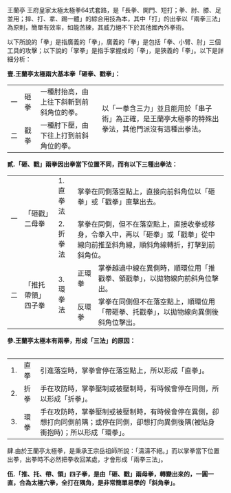 王蘭亭 王府皇家太極太極拳64式套路，是「長拳、開門、短打；拳、肘、膝、足並用；摔、打、拿、踢一體」的綜合用技為本，其中「打」的出拳以「兩拳三法」為原則，簡單有效率，如能苦練，其威力絕不下於其他國內外拳術。

以下所說的「拳」是指廣義的「拳」，廣義的「拳」是包括「拳、小臂、肘」三個工具的攻擊；以下說的「掌拳」是指手掌握成的「拳」，是狹義的「拳」。以下是詳細分析：

**壹.王蘭亭太極兩大基本拳「砸拳、戳拳」：**

<table>
<tr>
    <td>一</td>
    <td>砸拳</td>
    <td>一種肘抬高，由上往下斜斬到前斜角位的拳。</td>
    <td rowspan="2">以「一拳含三力」並且能用於「串子術」為正確，是王蘭亭太極拳的特殊出拳法，其他門派沒有這種出拳法。</td>
</tr>
<tr>
    <td>二</td>
    <td>戳拳</td>
    <td>一種肘下壓，由下往上打到前斜角位的拳。</td>
</tr>
</table>


**貳.「砸、戳」兩拳因出拳當下位置不同，而有以下三種出拳法：**


<table>
  <tr>
    <td rowspan="2">一</td>
    <td rowspan="2">「砸戳」二母拳</td>
    <td>1.直拳法</td>
    <td colspan="2">掌拳在同側落空點上，直接向前斜角位以「砸拳」或「戳拳」直擊出去。</td>
    </tr>
    <tr>
      <td>2.折拳法</td>
      <td colspan="2">掌拳在同側，但不在落空點上，直接收拳或移身，令拳入中，再以「砸拳」或「戳拳」從中線向前推至斜角線，順斜角線轉折，打擊到前斜角位。</td>
    </tr>
  <tr>
    <td rowspan="2">二</td>
    <td rowspan="2">「推托帶領」四子拳</td>
    <td rowspan="2">3.環拳法</td>
    <td>正環拳</td>
    <td>掌拳越過中線在異側時，順環位用「推戳拳、領戳拳」，以拋物線向前斜角位擊出。</td>
  </tr>
    <tr>
        <td>反環拳</td>
        <td>掌拳在同側但不在落空點上，順環位用「帶砸拳、托戳拳」，以拋物線向異側後斜角位擊出。</td>
    </tr>

</table>


**參.王蘭亭太極本有兩拳，形成「三法」的原因：**

|  |  |  |
|--|--|--|
<table>
    <tr>
        <td>1.</td>
        <td>直拳</td>
        <td>引進落空時，掌拳會停在落空點上，所以形成「直拳」。</td>
    </tr>
    <tr>
        <td>2.</td>
        <td>折拳</td>
        <td>手在攻防時，掌拳壓制或被壓制時，有時候會停在同側，所以形成「折拳」。</td>
    </tr>
    <tr>
        <td>3.</td>
        <td>環拳</td>
        <td>手在攻防時，掌拳壓制或被壓制時，有時候會停在異側，卻想打向同側前隅；或停在同側，卻想打向異側後隅(被貼身衝抱時)；所以形成「環拳」。</td>
    </tr>
</table>


	
肆.由於王蘭亭太極拳，是秉承王宗岳祖師所說：「濤濤不絕。」而以掌拳當下位置出拳，出拳時不必然把拳收回某處，才會形成「兩拳三法」。

**伍.「推、托、帶、領」四子拳，是由「砸、戳」兩母拳，轉變出來的，一圓一直，合為太極六拳，全打在隅角，是非常簡單易學的「斜角拳」。**